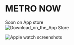# METRO NOW
Soon on App store\
![Download_on_the_App Store](https://github.com/krystxf/metro-now/assets/48121710/4cafe145-eab2-4c79-9ef2-0fced1111b09)

![Apple watch screenshots](https://github.com/krystxf/metro-now/assets/48121710/3ce8f583-c260-4588-b63d-63ecadd22333)
